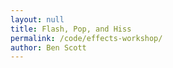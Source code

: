 ```yaml
---
layout: null
title: Flash, Pop, and Hiss
permalink: /code/effects-workshop/
author: Ben Scott
---
```



<script deferred type="module">

///
/// 2017-10-25 make your own nightmare day
///
/// Copy this file to your own folder to get started,
/// but this time, leave the import statements alone.
///
import * as T from '../evan-erdos/module.js'
import * as Effects from '../evan-erdos/effects/module.js'
import * as Shaders from '../evan-erdos/shaders/module.js'


///
/// The Factory Pattern + more destructruing fun
///
/// A Factory allows for the precise creation of many objects,
/// to whatever similar specifications they all have.
/// In this case, we're just sending along the simple stuff:
/// everything has a place, everything has a material,
/// they should all have shadows enabled, and so on.
///
/// Something more interesting is evident in the functions below.
/// What do they seem to do?
///
/// They take in the arguments to a constructor and then call it.
/// Who would do a thing like that? Why?
///
/// We would. That's who.
///
/// What this allows us to do is customize inputs.
/// When we create the ground, we just tack on a fourth parameter.
/// Since we passed the input function its arguments,
/// the rest of the function couldn't care less what it does.
/// We'll be using this approach later on, in the renderer.
///
function createShape({
        position = [0,0,0],
        rotation = [0,0,0],
        geometry = [1,1,1],
        material = {color:0xAAAAAA},
        enableShadows = true,
        f = a => new T.MeshStandardMaterial(a),
        g = a => new T.CubeGeometry(...a),
        }={}) {
    let mesh = new T.Mesh(g(geometry),f(material))
        mesh.castShadow = enableShadows
        mesh.receiveShadow = enableShadows
        mesh.position.set(...position)
        mesh.rotation.set(...rotation)
    return mesh
}


// create a ground texture with arguably too many polygons
let ground = createShape({
    position: [0,0,0],
    rotation: [-Math.PI/2,0,0],
    material: { color:0x111111, roughness:0.1 },

    // a fourth argument? how could you!
    geometry: [1e3,1e3,512,512],

    // this works because PlaneGeometry expects 4 arguments
    g: a => new T.PlaneGeometry(...a) })


// sure it's a rock, why not
let rock = createShape({
    position: [-50,0,0],
    geometry: [10,10,10],
    material: { roughness:0.5 }, })

// even bigger!
let boulder = createShape({
    position: [30,0,10],
    geometry: [20,20,15],
    material: { color:0xBBAAAA }, })


///
/// onload: called when the page is loaded by the renderer
///
/// context will be the renderer, but we haven't created it yet.
/// This isn't redundant or out of order, it's flexible design.
/// What if we couldn't load something for the renderer ahead of time?
/// What if we needed to reference it before it existed?
/// All the sounds we import need the renderer's audio listener,
/// the skybox needs to be loaded also, so having context is crucial.
///
/// The other argument, load, is a function which returns a 'Promise'.
/// In this case, given that we're using the 'FancyRenderer',
/// your TA has done something clever to keep the filepaths short.
///
/// You'll have to figure out how you want to structure your project,
/// because unless you structure your files exactly like mine,
/// your importer won't work and you'll cry.
///
async function onload(context, load) {

    ///
    /// well what's all this then?
    /// even though it's just one sound, load returns an array of data.
    /// we get the first (and last) element of the list via destructuring.
    ///
    let [sound] = await load('red-alert.wav')
    let alarm = new T.PositionalAudio(context.listener)
        alarm.setBuffer(sound) // alarm.play()
        context.add(alarm)

    ///
    /// the skybox is crucial, and we'll see how later.
    ///
    let [skybox] = await load('depression-pass.hdr')
        context.setEnvMap(skybox)


    ///
    /// You might say this is too many files.
    /// In the interest of time, we don't really want to load each file,
    /// its more a matter of shoveling as many files as we can at once.
    ///
    let files = [
        'planet-albedo.png', 'planet-normal.jpg', 'planet-physic.png',
        'star-albedo.png', 'noise-blue-blur.png', 'noise-dithering.png', ]

    ///
    /// Again, destructuring comes to the rescue.
    /// Gone are the days of index counting and mysterious properties.
    /// We load the array of textures into this array,
    /// and then destructuring assigns each file to the corresponding name.
    /// This way, we can use them with reckless abandon.
    ///
    let [albedo,normal,physic,lucent,height,opaque] = await load(...files)


    ///
    /// This is an abomination.
    /// There are a lot of properties on some of these materials.
    /// Unpossessed of any better inclinations or instincts,
    /// I assigned textures to properties, sometimes correctly.
    /// For other properties like alphaMap and roughnessMap,
    /// I just used what I had lying around and it seemed to go fine.
    ///
    let material = new T.MeshPhysicalMaterial({
        color:0xBBEEFF, reflectivity:1.5,
        map:albedo, alphaMap:opaque,
        normalMap:normal, normalScale:new T.Vector2(1.0,1.0),
        aoMap:physic, aoMapIntensity:1.0,
        roughnessMap:physic, roughness:1.0,
        metalnessMap:physic, metalness:0.5,
        envMap:skybox, envMapIntensity:1.0,
        emissive:0x000FFF, emissiveMap:lucent, emissiveIntensity:1.5,
        displacementMap:height,
        displacementScale:10, displacementBias:-5,
        clearCoat:0.5, clearCoatRoughness:0.5, })

    ground.material = material
    ground.material.needsUpdate = true


    ///
    /// here's where the skybox comes in
    /// and here's why it's important to load it ASAP.
    ///
    /// For any "Physically Based" material, you need the skybox:
    /// it contributes reflections to everything, even dull plastics.
    /// You could do crazier things with it, assign different ones, etc.
    ///
    let table = new T.Mesh(
        new T.CubeGeometry(9,1,4),
        new T.MeshStandardMaterial({
            color:0xBBEEFF, map:albedo,
            normalMap:normal, normalScale:new T.Vector2(1.0,1.0),
            envMap:skybox, envMapIntensity:1.0,
            aoMap:physic, aoMapIntensity:1.0, }))
        table.position.set(0,4.5,0)
        context.add(table)


    ///
    /// for large trees of objects,
    /// it's important to apply the envMap to all children,
    /// thus importEnv calls traverse on the imported scene.
    ///
    let [lamp] = await load('brass-lantern.gltf')
        context.importEnv(lamp.scene)
        lamp.scene.position.set(0,6,0)
        context.add(lamp.scene)

}

/// called before rendering the scene
function update(deltaTime=0.01) {
    // torus.position.z = 10*Math.sin(1+dt)*deltaTime
    // torus.rotateY(-2*deltaTime)
}

/// called when clicking on an object
function onclick(object) {
    let material = object.material
    if (material===undefined) return
    material.emissive = 0x111111
    material.emissiveIntensity = 2
    material.needsUpdate = true
}

///
/// create the fancy renderer and pass it all in
///
/// Fool around with the renderer properties.
/// Have fun with it. Create something horrible.
///
window.renderer = new T.Renderer({

    color: 0x5A7F8B,

    ambient: 0x14031B,

    light: 0xFEEBC1,

    ground: 0xF2E9CF,

    position: { x:-7, y:7, z:2 },

    fog: {
        color: 0x000B14,
        near: 1e1,
        far: 1e3,
    },

    hdr: {
        exposure: 1.5,
        whitePoint: 1.0,
        tonemapping: T.NoToneMapping,
        // tonemapping: T.LinearToneMapping,
        // tonemapping: T.ReinhardToneMapping,
        // tonemapping: T.CineonToneMapping,
        // tonemapping: T.Uncharted2ToneMapping,
    },

    objects: [
        ground,
        rock,
        boulder,
    ],

    effects: [

        new Effects.FilmPass({
            noise: 0.5,
            scan: 0.6,
            grayscale: 0,
        }),

        // new Effects.BloomPass({
        //     power: 1.0,
        //     kernel: 36,
        //     sigma: 1,
        // }),

        // new Effects.ColorShiftPass({
        //     pow: [2.1, 1.5, 1.6],
        //     mul: [1.1, 0.8, 1.2],
        //     add: [0.1, 0.2, 0.2],
        //     noise: 0.1,
        //     noir: true,
        // }),


        // new Effects.GlitchPass(),

        // new Effects.ShaderPass(Shaders.Bleach),
        // new Effects.ShaderPass(Shaders.Sepia),
        new Effects.ShaderPass(Shaders.Color),
        // new Effects.ShaderPass(Shaders.Technicolor),
        new Effects.ShaderPass(Shaders.Vignette),

    ],

    onload, update, onclick,

    path: '../evan-erdos/'
})

</script>

